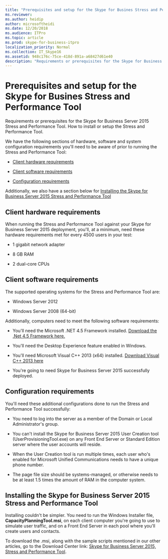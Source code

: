 ```yaml
---
title: "Prerequisites and setup for the Skype for Busines Stress and Performance Tool"
ms.reviewer: 
ms.author: heidip
author: microsoftheidi
ms.date: 12/20/2018
ms.audience: ITPro
ms.topic: article
ms.prod: skype-for-business-itpro
localization_priority: Normal
ms.collection: IT_Skype16
ms.assetid: 948c176c-75ce-418d-891a-a68427d61e40
description: "Requirements or prerequisites for the Skype for Business Server 2015 Stress and Performance Tool. How to install or setup the Stress and Performance Tool."
---
```


# Prerequisites and setup for the Skype for Busines Stress and Performance Tool
 
Requirements or prerequisites for the Skype for Business Server 2015 Stress and Performance Tool. How to install or setup the Stress and Performance Tool.
  
We have the following sections of hardware, software and system configuration requirements you'll need to be aware of prior to running the Stress and Performance Tool:
  
- [Client hardware requirements](prerequisites-and-setup.md#ClientHardwareReqs)
    
- [Client software requirements](prerequisites-and-setup.md#ClientSoftwareReqs)
    
- [Configuration requirements](prerequisites-and-setup.md#ConfigReqs)
    
Additionally, we also have a section below for [Installing the Skype for Business Server 2015 Stress and Performance Tool](prerequisites-and-setup.md#Installing)
  
## Client hardware requirements
<a name="ClientHardwareReqs"> </a>

When running the Stress and Performance Tool against your Skype for Business Server 2015 deployment, you'll, at a minimum, need these hardware requirements met for every 4500 users in your test:
  
- 1 gigabit network adapter
    
- 8 GB RAM
    
- 2 dual-core CPUs
    
## Client software requirements
<a name="ClientSoftwareReqs"> </a>

The supported operating systems for the Stress and Performance Tool are:
  
- Windows Server 2012
    
- Windows Server 2008 (64-bit)
    
Additionally, computers need to meet the following software requirements:
  
- You'll need the Microsoft .NET 4.5 Framework installed. [Download the .Net 4.5 Framework here.](https://www.microsoft.com/en-us/download/details.aspx?id=30653)
    
- You'll need the Desktop Experience feature enabled in Windows.
    
- You'll need Microsoft Visual C++ 2013 (x64) installed. [Download Visual C++ 2013 here](https://www.microsoft.com/en-us/download/details.aspx?id=40784)
    
- You're going to need Skype for Business Server 2015 successfully deployed.
    
## Configuration requirements
<a name="ConfigReqs"> </a>

You'll need these additional configurations done to run the Stress and Performance Tool successfully:
  
- You need to log into the server as a member of the Domain or Local Administrator's group.
    
- You can't install the Skype for Business Server 2015 User Creation tool (UserProvisioningTool.exe) on any Front End Server or Standard Edition server where the user accounts will reside.
    
- When the User Creation tool is run multiple times, each user who's enabled for Microsoft Unified Communications needs to have a unique phone number.
    
- The page file size should be systems-managed, or otherwise needs to be at least 1.5 times the amount of RAM in the computer system.
    
## Installing the Skype for Business Server 2015 Stress and Performance Tool
<a name="Installing"> </a>

Installing couldn't be simpler. You need to run the Windows Installer file, **CapacityPlanningTool.msi**, on each client computer you're going to use to simulate user traffic, and on a Front End Server in each pool where you'll create users and contacts.
  
To download the .msi, along with the sample scripts mentioned in our other articles, go to the Download Center link: [Skype for Business Server 2015, Stress and Performance Tool](https://www.microsoft.com/download/details.aspx?id=50367).
  

